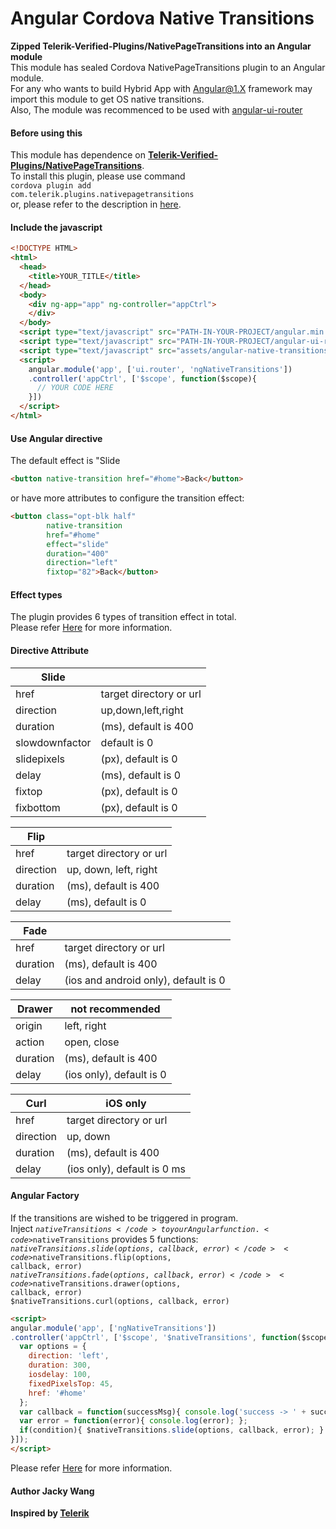 # Angular Cordova Native Transitions  
**Zipped Telerik-Verified-Plugins/NativePageTransitions into an Angular module**  
This module has sealed Cordova NativePageTransitions plugin to an Angular module.  
For any who wants to build Hybrid App with Angular@1.X framework may import this module to get OS native transitions.  
Also, The module was recommenced to be used with [angular-ui-router][]

#### Before using this  
This module has dependence on [**Telerik-Verified-Plugins/NativePageTransitions**][].  
To install this plugin, please use command  
<code>cordova plugin add com.telerik.plugins.nativepagetransitions</code>  
or, please refer to the description in [here][].

#### Include the javascript
```html
<!DOCTYPE HTML>
<html>
  <head>
    <title>YOUR_TITLE</title>
  </head>
  <body>
    <div ng-app="app" ng-controller="appCtrl">
    </div>
  </body>
  <script type="text/javascript" src="PATH-IN-YOUR-PROJECT/angular.min.js"></script>
  <script type="text/javascript" src="PATH-IN-YOUR-PROJECT/angular-ui-router.min.js"></script>
  <script type="text/javascript" src="assets/angular-native-transitions.min.js"></script>
  <script>
    angular.module('app', ['ui.router', 'ngNativeTransitions'])
    .controller('appCtrl', ['$scope', function($scope){
      // YOUR CODE HERE
    }])
  </script>
</html>
```

#### Use Angular directive
The default effect is "Slide  
```html
<button native-transition href="#home">Back</button>
```  
or have more attributes to configure the transition effect:  
```html
<button class="opt-blk half"
        native-transition
        href="#home"
        effect="slide"
        duration="400"
        direction="left"
        fixtop="82">Back</button>
```

#### Effect types
The plugin provides 6 types of transition effect in total.  
Please refer [Here](http://plugins.telerik.com/cordova/plugin/native-page-transitions) for more information.  

#### Directive Attribute
| Slide  |  |
|-------------|-------------|
|href|target directory or url|
|direction    |up,down,left,right|
|duration|(ms), default is 400|
|slowdownfactor|default is 0|
|slidepixels|(px), default is 0|
|delay|(ms), default is 0|
|fixtop|(px), default is 0|
|fixbottom|(px), default is 0|  

|Flip| |
|-------------|------------|
|href|target directory or url|
|direction|up, down, left, right|
|duration|(ms), default is 400|
|delay|(ms), default is 0|  

|Fade|   |
|--------------|------------|
|href|target directory or url|
|duration|(ms), default is 400|
|delay|(ios and android only), default is 0|  

|Drawer|not recommended  |
|--------------|------------|
|origin|left, right|
|action|open, close|
|duration|(ms), default is 400|
|delay|(ios only), default is 0|  

|Curl|iOS only|
|--------------|-------------|
|href|target directory or url|
|direction|up, down|
|duration|(ms), default is 400|
|delay|(ios only), default is 0 ms|  

#### Angular Factory
If the transitions are wished to be triggered in program.  
Inject <code>$nativeTransitions</code> to your Angular function.  
<code>$nativeTransitions</code> provides 5 functions:  
<code>$nativeTransitions.slide(options, callback, error)</code>  
<code>$nativeTransitions.flip(options, callback, error)</code>  
<code>$nativeTransitions.fade(options, callback, error)</code>  
<code>$nativeTransitions.drawer(options, callback, error)</code>  
<code>$nativeTransitions.curl(options, callback, error)</code>  
```html
<script>
angular.module('app', ['ngNativeTransitions'])
.controller('appCtrl', ['$scope', '$nativeTransitions', function($scope, $nativeTransitions){
  var options = {
    direction: 'left',
    duration: 300,
    iosdelay: 100,
    fixedPixelsTop: 45,
    href: '#home'
  };
  var callback = function(successMsg){ console.log('success -> ' + successMsg) };
  var error = function(error){ console.log(error); };
  if(condition){ $nativeTransitions.slide(options, callback, error); }
}]);
</script>
```  
Please refer [Here](http://plugins.telerik.com/cordova/plugin/native-page-transitions) for more information.  

#### Author Jacky Wang  
**Inspired by [Telerik](www.telerik.com)**  


[**Telerik-Verified-Plugins/NativePageTransitions**]:https://github.com/Telerik-Verified-Plugins/NativePageTransitions
[here]:https://github.com/Telerik-Verified-Plugins/NativePageTransitions
[angular-ui-router]:https://github.com/angular-ui/ui-router
